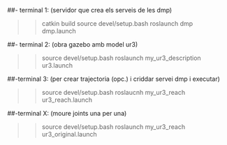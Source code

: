 


##- terminal 1: (servidor que crea els serveis de les dmp)
>>catkin build
>>source devel/setup.bash
>>roslaunch dmp dmp.launch

##- terminal 2: (obra gazebo amb model ur3)
>>source devel/setup.bash
>>roslaunch my_ur3_description ur3.launch

##-terminal 3: (per crear trajectoria (opc.) i criddar servei dmp i executar)
>>source devel/setup.bash
>>roslaucnh my_ur3_reach ur3_reach.launch

##-terminal X: (moure joints una per una)
>>source devel/setup.bash
>>roslaunch my_ur3_reach ur3_original.launch
